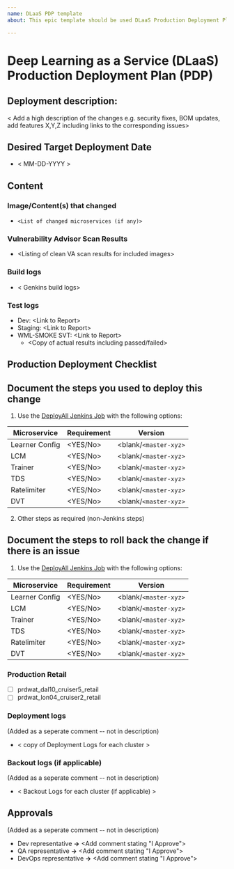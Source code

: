 ```yaml
---
name: DLaaS PDP template
about: This epic template should be used DLaaS Production Deployment Plan (PDP)

---
```

# Deep Learning as a Service (DLaaS) Production Deployment Plan (PDP)

## Deployment description:
< Add a high description of the changes e.g. security fixes, BOM updates, add features X,Y,Z including links to the corresponding issues>

## Desired Target Deployment Date
- < MM-DD-YYYY >

## Content 
### Image/Content(s) that changed
- `<List of changed microservices (if any)>`

### Vulnerability Advisor Scan Results
- <Listing of clean VA scan results for included images\>

### Build logs
- < Genkins build logs>

### Test logs
- Dev: <Link to Report\>
- Staging: <Link to Report\>
- WML-SMOKE SVT: <Link to Report\>
  - <Copy of actual results including passed/failed\>

## Production Deployment Checklist

## Document the steps you used to deploy this change
1. Use the [DeployAll Jenkins Job](https://watson-tron-jenkins.swg-devops.com/job/dlaas-retail/job/deployAll/job/deploy/) with the following options:

| Microservice   | Requirement | Version       |
| -------------- | ----------- | ------------- |
| Learner Config | <YES/No>    | <blank/`<master-xyz>` |
| LCM            | <YES/No>    | <blank/`<master-xyz>` |
| Trainer        | <YES/No>    | <blank/`<master-xyz>` |
| TDS            | <YES/No>    | <blank/`<master-xyz>` |
| Ratelimiter    | <YES/No>    | <blank/`<master-xyz>` |
| DVT            | <YES/No>    | <blank/`<master-xyz>` |

2. Other steps as required (non-Jenkins steps)

## Document the steps to roll back the change if there is an issue
1. Use the [DeployAll Jenkins Job](https://watson-tron-jenkins.swg-devops.com/job/dlaas-retail/job/deployAll/job/deploy/) with the following options:

| Microservice   | Requirement | Version       |
| -------------- | ----------- | ------------- |
| Learner Config | <YES/No>    | <blank/`<master-xyz>` |
| LCM            | <YES/No>    | <blank/`<master-xyz>` |
| Trainer        | <YES/No>    | <blank/`<master-xyz>` |
| TDS            | <YES/No>    | <blank/`<master-xyz>` |
| Ratelimiter    | <YES/No>    | <blank/`<master-xyz>` |
| DVT            | <YES/No>    | <blank/`<master-xyz>` |

### Production Retail
- [ ] prdwat_dal10_cruiser5_retail 
- [ ] prdwat_lon04_cruiser2_retail

### Deployment logs 
(Added as a seperate comment -- not in description)
- < copy of Deployment Logs for each cluster > 

### Backout logs (if applicable) 
(Added as a seperate comment -- not in description)
- < Backout Logs for each cluster (if applicable) > 

## Approvals
(Added as a seperate comment -- not in description)
- Dev representative **->** <Add comment stating "I Approve">
- QA representative **->** <Add comment stating "I Approve">
- DevOps representative **->** <Add comment stating "I Approve">
